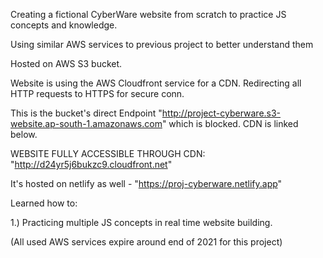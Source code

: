 Creating a fictional CyberWare website from scratch to practice JS concepts and knowledge.

Using similar AWS services to previous project to better understand them

Hosted on AWS S3 bucket.

Website is using the AWS Cloudfront service for a CDN. Redirecting all HTTP requests to HTTPS for secure conn.

This is the bucket's direct Endpoint "http://project-cyberware.s3-website.ap-south-1.amazonaws.com" which is blocked. CDN is linked below.

WEBSITE FULLY ACCESSIBLE THROUGH CDN: "http://d24yr5j6bukzc9.cloudfront.net"

It's hosted on netlify as well - "https://proj-cyberware.netlify.app"

Learned how to:

1.) Practicing multiple JS concepts in real time website building.


(All used AWS services expire around end of 2021 for this project)
